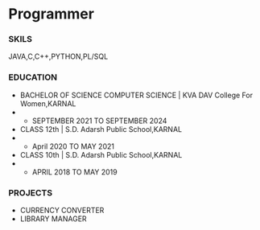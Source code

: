 # Programmer

### SKILS
JAVA,C,C++,PYTHON,PL/SQL

### EDUCATION
- BACHELOR OF SCIENCE COMPUTER SCIENCE | KVA DAV College For Women,KARNAL
- - SEPTEMBER 2021 TO SEPTEMBER 2024
- CLASS 12th | S.D. Adarsh Public School,KARNAL
- - April 2020 TO MAY 2021
- CLASS 10th | S.D. Adarsh Public School,KARNAL
- - APRIL 2018 TO MAY 2019

### PROJECTS
- CURRENCY CONVERTER
- LIBRARY MANAGER
